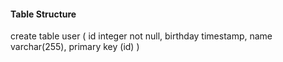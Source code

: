 #### Table Structure

create table user (
	id integer not null, 
	birthday timestamp, 
	name varchar(255), 
	primary key (id)
)